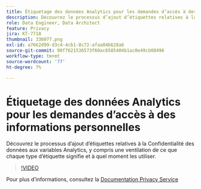 ```yaml
---
title: Étiquetage des données Analytics pour les demandes d’accès à des informations personnelles
description: Découvrez le processus d’ajout d’étiquettes relatives à la Confidentialité des données aux variables Analytics, y compris une ventilation de ce que chaque type d’étiquette signifie et à quel moment les utiliser.
role: Data Engineer, Data Architect
feature: Privacy
jira: KT-7718
thumbnail: 336077.png
exl-id: a7662d99-d3c4-4cb1-8c72-afaa04b628a6
source-git-commit: 90f7621536573f60ac6585404b1ac0e49cb08496
workflow-type: tm+mt
source-wordcount: '77'
ht-degree: 7%

---
```


# Étiquetage des données Analytics pour les demandes d’accès à des informations personnelles

Découvrez le processus d’ajout d’étiquettes relatives à la Confidentialité des données aux variables Analytics, y compris une ventilation de ce que chaque type d’étiquette signifie et à quel moment les utiliser.

>[!VIDEO](https://video.tv.adobe.com/v/336077?quality=12&learn=on)

Pour plus d’informations, consultez la [Documentation Privacy Service](https://experienceleague.adobe.com/docs/experience-platform/privacy/home.html?lang=fr)